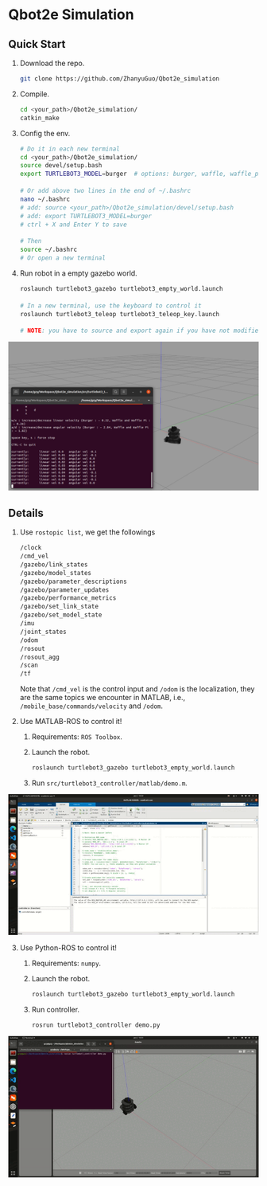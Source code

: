 # Qbot2e Simulation

## Quick Start

1. Download the repo.
    ```bash
    git clone https://github.com/ZhanyuGuo/Qbot2e_simulation
    ```

2. Compile.
    ```bash
    cd <your_path>/Qbot2e_simulation/
    catkin_make
    ```

3. Config the env.
    ```bash
    # Do it in each new terminal
    cd <your_path>/Qbot2e_simulation/
    source devel/setup.bash
    export TURTLEBOT3_MODEL=burger  # options: burger, waffle, waffle_pi

    # Or add above two lines in the end of ~/.bashrc
    nano ~/.bashrc
    # add: source <your_path>/Qbot2e_simulation/devel/setup.bash
    # add: export TURTLEBOT3_MODEL=burger
    # ctrl + X and Enter Y to save
    
    # Then
    source ~/.bashrc
    # Or open a new terminal
     ```

4. Run robot in a empty gazebo world.
   ```bash
   roslaunch turtlebot3_gazebo turtlebot3_empty_world.launch

   # In a new terminal, use the keyboard to control it
   roslaunch turtlebot3_teleop turtlebot3_teleop_key.launch

   # NOTE: you have to source and export again if you have not modified the ~/.bashrc
   ```

![demo1](./asset/demo1.png)

## Details

1. Use `rostopic list`, we get the followings
    ```bash
    /clock
    /cmd_vel
    /gazebo/link_states
    /gazebo/model_states
    /gazebo/parameter_descriptions
    /gazebo/parameter_updates
    /gazebo/performance_metrics
    /gazebo/set_link_state
    /gazebo/set_model_state
    /imu
    /joint_states
    /odom
    /rosout
    /rosout_agg
    /scan
    /tf
    ```

    Note that `/cmd_vel` is the control input and `/odom` is the localization, they are the same topics we encounter in MATLAB, i.e., `/mobile_base/commands/velocity` and `/odom`.

2. Use MATLAB-ROS to control it!
   1. Requirements: `ROS Toolbox`.

   2. Launch the robot.
        ```bash
        roslaunch turtlebot3_gazebo turtlebot3_empty_world.launch
        ```

   3. Run `src/turtlebot3_controller/matlab/demo.m`.

![demo2](./asset/demo2.gif)

3. Use Python-ROS to control it!
   1. Requirements: `numpy`.

   2. Launch the robot.
        ```bash
        roslaunch turtlebot3_gazebo turtlebot3_empty_world.launch
        ```
    
    3. Run controller.
        ```bash
        rosrun turtlebot3_controller demo.py
        ```

![demo3](./asset/demo3.gif)
